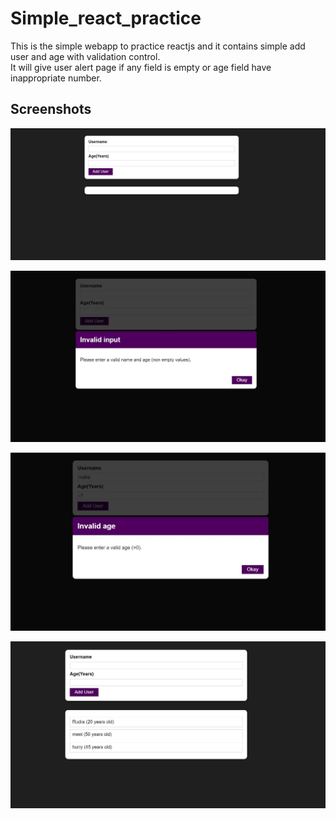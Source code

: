 # Simple_react_practice

This is the simple webapp to practice reactjs and it contains simple add user and age with validation control.  
It will give user alert page if any field is empty or age field have inappropriate number.


## Screenshots

![App Screenshot](https://github.com/RudraTrivedi14/Simple_react_practice/blob/main/ScreenShots/Screenshot%202022-08-31%20180540.jpg?raw=true)

![App Screenshot](https://github.com/RudraTrivedi14/Simple_react_practice/blob/main/ScreenShots/Screenshot%202022-08-31%20180610.jpg?raw=true)

![App Screenshot](https://github.com/RudraTrivedi14/Simple_react_practice/blob/main/ScreenShots/Screenshot%202022-08-31%20180637.jpg?raw=true)

![App Screenshot](https://github.com/RudraTrivedi14/Simple_react_practice/blob/main/ScreenShots/Screenshot%202022-08-31%20180724.jpg?raw=true) 


